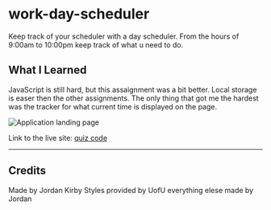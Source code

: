 # work-day-scheduler

Keep track of your scheduler with a day scheduler. From the hours of 9:00am to 10:00pm keep track of what u need to do.

## What I Learned
JavaScript is still hard, but this assaignment was a bit better. Local storage is easer then the other assignments. The only thing that got me the hardest was the tracker for what current time is displayed on the page.

![Application landing page](https://feizhi255.github.io/work-day-scheduler/images/workscheduler.png)

Link to the live site: [quiz code](https://feizhi255.github.io/work-day-scheduler/)

------
## Credits

Made by Jordan Kirby
Styles provided by UofU everything elese made by Jordan